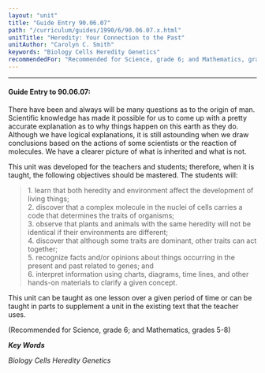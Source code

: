 ```yaml
---
layout: "unit"
title: "Guide Entry 90.06.07"
path: "/curriculum/guides/1990/6/90.06.07.x.html"
unitTitle: "Heredity: Your Connection to the Past"
unitAuthor: "Carolyn C. Smith"
keywords: "Biology Cells Heredity Genetics"
recommendedFor: "Recommended for Science, grade 6; and Mathematics, grades 5-8"
---
```

<body>
<hr/>
<h4>
Guide Entry to 90.06.07:
</h4>
There have been and always will be many questions as to the origin of man. Scientific knowledge has made it possible for us to come up with a pretty accurate explanation as to why things happen on this earth as they do. Although we have logical explanations, it is still astounding when we draw conclusions based on the actions of some scientists or the reaction of molecules. We have a clearer picture of what is inherited and what is not.
<p>
This unit was developed for the teachers and students; therefore, when it is taught, the following objectives should be mastered. The students will:
</p>
<blockquote>
<dl>
<dt>
1. learn that both heredity and environment affect the development of living things;
<dt>
2. discover that a complex molecule in the nuclei of cells carries a code that determines the traits of organisms;
<dt>
3. observe that plants and animals with the same heredity will not be identical if their environments are different;
<dt>
4. discover that although some traits are dominant, other traits can act together;
<dt>
5. recognize facts and/or opinions about things occurring in the present and past related to genes; and
<dt>
6. interpret information using charts, diagrams, time lines, and other hands-on materials to clarify a given concept.
</dt>
</dt>
</dt>
</dt>
</dt>
</dt>
</dl>
</blockquote>
This unit can be taught as one lesson over a given period of time or can be taught in parts to supplement a unit in the existing text that the teacher uses.
<p>
(Recommended for Science, grade 6; and Mathematics, grades 5-8)
</p>
<p>
<b>
<i>
Key Words
</i>
</b>
<br/>
</p>
<p>
<i>
Biology Cells Heredity Genetics
</i>
</p>
</body>